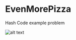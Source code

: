 # EvenMorePizza
Hash Code example problem

![alt text](https://raw.githubusercontent.com/suzx917/EvenMorePizza/main/Screenshot_20210224_191945.png)
